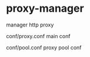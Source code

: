 proxy-manager
============

manager http proxy  

conf/proxy.conf  main conf

conf/pool.conf   proxy pool conf

